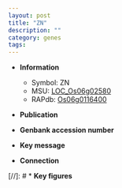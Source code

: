 ```yaml
---
layout: post
title: "ZN"
description: ""
category: genes
tags: 
---
```


* **Information**  
    + Symbol: ZN  
    + MSU: [LOC_Os06g02580](http://rice.uga.edu/cgi-bin/ORF_infopage.cgi?orf=LOC_Os06g02580)  
    + RAPdb: [Os06g0116400](http://rapdb.dna.affrc.go.jp/viewer/gbrowse_details/irgsp1?name=Os06g0116400)  

* **Publication**  

* **Genbank accession number**  

* **Key message**  

* **Connection**  

[//]: # * **Key figures**  


